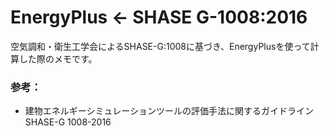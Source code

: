 # EnergyPlus <- SHASE G-1008:2016

空気調和・衛生工学会によるSHASE-G:1008に基づき、EnergyPlusを使って計算した際のメモです。

### 参考：
+ 建物エネルギーシミュレーションツールの評価手法に関するガイドライン SHASE-G 1008-2016
